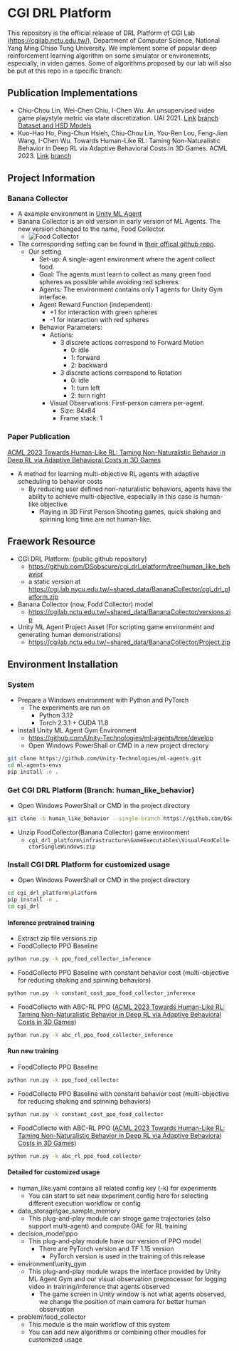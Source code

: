# CGI DRL Platform
This repository is the official release of DRL Platform of CGI Lab (https://cgilab.nctu.edu.tw/), Department of Computer Science, National Yang Ming Chiao Tung University.
We implement some of popular deep reinforcement learning algorithm on some simulator or environemnts, especially, in video games.
Some of algorithms proposed by our lab will also be put at this repo in a specific branch:

## Publication Implementations
- Chiu-Chou Lin, Wei-Chen Chiu, I-Chen Wu. An unsupervised video game playstyle metric via state discretization. UAI 2021. [Link](https://proceedings.mlr.press/v161/lin21a.html) [branch](https://github.com/DSobscure/cgi_drl_platform/tree/playstyle_uai2021)
[Dataset and HSD Models](https://zenodo.org/record/8191453)
- Kuo-Hao Ho, Ping-Chun Hsieh, Chiu-Chou Lin, You-Ren Lou, Feng-Jian Wang, I-Chen Wu. Towards Human-Like RL: Taming Non-Naturalistic Behavior in Deep RL via Adaptive Behavioral Costs in 3D Games. ACML 2023. [Link](https://proceedings.mlr.press/v222/ho24a.html) [branch](https://github.com/DSobscure/cgi_drl_platform/tree/human_like_behavior)

## Project Information
### Banana Collector
* A example environment in [Unity ML Agent](https://github.com/Unity-Technologies/ml-agents/blob/develop/docs/Learning-Environment-Examples.md)
* Banana Collector is an old version in early version of ML Agents. The new version changed to the name, Food Collector.
    * ![Food Collector](https://github.com/Unity-Technologies/ml-agents/raw/develop/docs/images/foodCollector.png)
* The corresponding setting can be found in [their offical github repo](https://github.com/Unity-Technologies/ml-agents/blob/develop/docs/Learning-Environment-Examples.md).
    * Our setting
        * Set-up: A single-agent environment where the agent collect food.
        * Goal: The agents must learn to collect as many green food spheres as possible while avoiding red spheres.
        * Agents: The environment contains only 1 agents for Unity Gym interface.
        * Agent Reward Function (independent):
            * +1 for interaction with green spheres
            * -1 for interaction with red spheres
        * Behavior Parameters:
            * Actions:
                * 3 discrete actions correspond to Forward Motion
                    * 0: idle
                    * 1: forward
                    * 2: backward
                * 3 discrete actions correspond to Rotation
                    * 0: idle
                    * 1: turn left
                    * 2: turn right
            * Visual Observations: First-person camera per-agent.
                * Size: 84x84 
                * Frame stack: 1

### Paper Publication
[ACML 2023 Towards Human-Like RL: Taming Non-Naturalistic Behavior in Deep RL via Adaptive Behavioral Costs in 3D Games](https://proceedings.mlr.press/v222/ho24a.html)
* A method for learning multi-objective RL agents with adaptive scheduling to behavior costs
    * By reducing user defined non-naturalistic behaviors, agents have the ability to achieve multi-objective, especially in this case is human-like objective.
        * Playing in 3D First Person Shooting games, quick shaking and spinning long time are not human-like.

## Fraework Resource
* CGI DRL Platform: (public github repository)
    * https://github.com/DSobscure/cgi_drl_platform/tree/human_like_behavior
    * a static version at https://cgi.lab.nycu.edu.tw/~shared_data/BananaCollector/cgi_drl_platform.zip
* Banana Collector (now, Fodd Collector) model
    * https://cgilab.nctu.edu.tw/~shared_data/BananaCollector/versions.zip
* Unity ML Agent Project Asset (For scripting game environment and generating human demonstrations)
    * https://cgilab.nctu.edu.tw/~shared_data/BananaCollector/Project.zip

## Environment Installation
### System 
* Prepare a Windows environment with Python and PyTorch
    * The experiments are run on 
        * Python 3.12
        * Torch 2.3.1 + CUDA 11.8
* Install Unity ML Agent Gym Environment
    * https://github.com/Unity-Technologies/ml-agents/tree/develop
    * Open Windows PowerShall or CMD in a new project directory
```bash
git clone https://github.com/Unity-Technologies/ml-agents.git
cd ml-agents-envs
pip install -e .
```
### Get CGI DRL Platform (Branch: human_like_behavior)
* Open Windows PowerShall or CMD in the project directory
```bash
git clone -b human_like_behavior --single-branch https://github.com/DSobscure/cgi_drl_platform.git
```
* Unzip FoodCollector(Banana Collector) game environment
    * `cgi_drl_platform\infrastructure\GameExecutables\VisualFoodCollectorSingleWindows.zip`
### Install CGI DRL Platform for customized usage
* Open Windows PowerShall or CMD in the project directory
```bash
cd cgi_drl_platform\platform
pip install -e .
cd cgi_drl
```

#### Inference pretrained training
* Extract zip file versions.zip
* FoodCollecto PPO Baseline
```bash
python run.py -k ppo_food_collector_inference
```
* FoodCollecto PPO Baseline with constant behavior cost (multi-objective for reducing shaking and spinning behaviors)
```bash
python run.py -k constant_cost_ppo_food_collector_inference
```
* FoodCollecto with ABC-RL PPO ([ACML 2023 Towards Human-Like RL: Taming Non-Naturalistic Behavior in Deep RL via Adaptive Behavioral Costs in 3D Games](https://proceedings.mlr.press/v222/ho24a.html))
```bash
python run.py -k abc_rl_ppo_food_collector_inference
```

#### Run new training
* FoodCollecto PPO Baseline
```bash
python run.py -k ppo_food_collector
```
* FoodCollecto PPO Baseline with constant behavior cost (multi-objective for reducing shaking and spinning behaviors)
```bash
python run.py -k constant_cost_ppo_food_collector
```
* FoodCollecto with ABC-RL PPO ([ACML 2023 Towards Human-Like RL: Taming Non-Naturalistic Behavior in Deep RL via Adaptive Behavioral Costs in 3D Games](https://proceedings.mlr.press/v222/ho24a.html))
```bash
python run.py -k abc_rl_ppo_food_collector
```

#### Detailed for customized usage
* human_like.yaml contains all related config key (-k) for experiments
    * You can start to set new experiment config here for selecting different execution workflow or config
*  data_storage\gae_sample_memory
    *  This plug-and-play module can stroge game trajectories (also support multi-agent) and compute GAE for RL training
*  decision_model\ppo
    *  This plug-and-play module have our version of PPO model
        *  There are PyTorch version and TF 1.15 version
            *  PyTorch version is used in the training of this release
*  environment\unity_gym
    *  This plug-and-play module wraps the interface provided by Unity ML Agent Gym and our visual observation preprocessor for logging video in training/inference that agents observed
        *  The game screen in Unity window is not what agents observed, we change the position of main camera for better human observation
*  problem\food_collector
    *  This module is the main workflow of this system
    *  You can add new algorithms or combining other moudles for customized usage